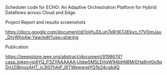Scheduler code for ECHO: An Adaptive Orchestration Platform for Hybrid Dataflows across Cloud and Edge.


Project Report and results screenshots 

https://docs.google.com/document/d/1oVhJDLuh7kRrW7JIEkvo_f7V0imJau_DtvWho4w-Yaw/edit?usp=sharing

Publication 

https://ieeexplore.ieee.org/abstract/document/9198674?casa_token=ip4YQ_P3ZYAAAAAA:Utdw5MSLEHqW94bhN6MrEHa9mI0o9qDrU2iBmozAHT_jc3t07hAiP_9ITWewwyeYQ1b24cgb4Q
